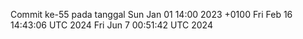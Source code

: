 Commit ke-55 pada tanggal Sun Jan 01 14:00 2023 +0100
Fri Feb 16 14:43:06 UTC 2024
Fri Jun  7 00:51:42 UTC 2024
